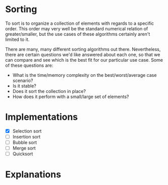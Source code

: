 # Sorting

To sort is to organize a collection of elements with regards to a specific
order. This order may very well be the standard numerical relation of
greater/smaller, but the use cases of these algorithms certainly aren't limited
to it.

There are many, many different sorting algorithms out there. Nevertheless, there
are certain questions we'd like answered about each one, so that we can compare
and see which is the best fit for our particular use case. Some of these
questions are:

- What is the time/memory complexity on the best/worst/average case scenario?
- Is it stable?
- Does it sort the collection in place?
- How does it perform with a small/large set of elements?

# Implementations

- [x] Selection sort
- [ ] Insertion sort
- [ ] Bubble sort
- [ ] Merge sort
- [ ] Quicksort

# Explanations
